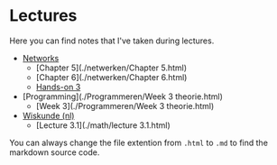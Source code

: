 # Lectures

Here you can find notes that I've taken during lectures.

* [Networks](./netwerken/index.html)
  * [Chapter 5](./netwerken/Chapter 5.html)
  * [Chapter 6](./netwerken/Chapter 6.html)
  * [Hands-on 3](./netwerken/hands-on3.html)
* [Programming](./Programmeren/Week 3 theorie.html)
  * [Week 3](./Programmeren/Week 3 theorie.html)
* [Wiskunde (nl)](./math/index.html)
  * [Lecture 3.1](./math/lecture 3.1.html)

You can always change the file extention from `.html` to `.md` to find the markdown source code.

